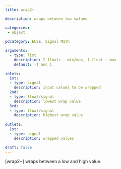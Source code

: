 ```yaml
---
title: wrap2~

description: wraps between two values

categories:
 - object
 
pdcategory: ELSE, Signal Math

arguments:
  - type: list
    description: 2 floats — min/max, 1 float — max
    default: -1 and 1
  
inlets:
  1st:
  - type: signal
    description: input values to be wrapped
  2nd:
  - type: float/signal
    description: lowest wrap value
  3rd:
  - type: float/signal
    description: highest wrap value
    
outlets:
  1st:
  - type: signal
    description: wrapped values

draft: false
---
```


[wrap2~] wraps between a low and high value.
